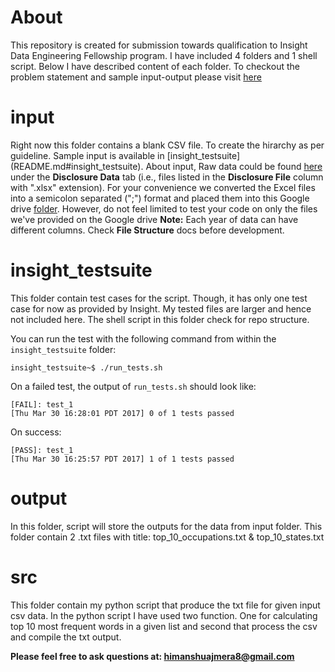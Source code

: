 # About
This repository is created for submission towards qualification to Insight Data Engineering Fellowship program. I have included 4 folders and 1 shell script. Below I have described content of each folder. To checkout the problem statement and sample input-output please visit [here](https://github.com/InsightDataScience/h1b_statistics)

# input
Right now this folder contains a blank CSV file. To create the hirarchy as per guideline. Sample input is available in [insight_testsuite] (README.md#insight_testsuite). About input, Raw data could be found [here](https://www.foreignlaborcert.doleta.gov/performancedata.cfm) under the __Disclosure Data__ tab (i.e., files listed in the __Disclosure File__ column with ".xlsx" extension). 
For your convenience we converted the Excel files into a semicolon separated (";") format and placed them into this Google drive [folder](https://drive.google.com/drive/folders/1Nti6ClUfibsXSQw5PUIWfVGSIrpuwyxf?usp=sharing). However, do not feel limited to test your code on only the files we've provided on the Google drive
**Note:** Each year of data can have different columns. Check **File Structure** docs before development. 

# insight_testsuite
This folder contain test cases for the script. Though, it has only one test case for now as provided by Insight. My tested files are larger and hence not included here. The shell script in this folder check for repo structure.

You can run the test with the following command from within the `insight_testsuite` folder:

    insight_testsuite~$ ./run_tests.sh 
    
On a failed test, the output of `run_tests.sh` should look like:

    [FAIL]: test_1
    [Thu Mar 30 16:28:01 PDT 2017] 0 of 1 tests passed

On success:

    [PASS]: test_1
    [Thu Mar 30 16:25:57 PDT 2017] 1 of 1 tests passed
  
# output
In this folder, script will store the outputs for the data from input folder. This folder contain 2 .txt files with title: top_10_occupations.txt & top_10_states.txt

# src
This folder contain my python script that produce the txt file for given input csv data. In the python script I have used two function. One for calculating top 10 most frequent words in a given list and second that process the csv and compile the txt output.

**Please feel free to ask questions at: [himanshuajmera8@gmail.com](himanshuajmera8@gmail.com)**
